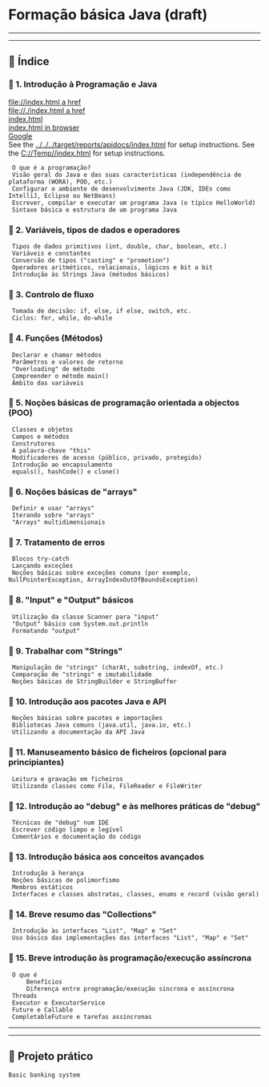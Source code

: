 
# Formação básica Java (draft)

___
___
## 📖 Índice
### 📖 1. Introdução à Programação e Java

<a href="file:///index.html">file://index.html  a href</a>  
<a href="file:///./index.html">file://./index.html a href</a>  
[index.html](file:///../../../target/reports/apidocs/index.html)  
[index.html in browser](../../../target/reports/apidocs/index.html)  
[Google](https://www.google.com)  
See the [../../../target/reports/apidocs/index.html](../../../target/reports/apidocs/index.html) for setup instructions.
See the [C://Temp//index.html](C://Temp//index.html) for setup instructions.



     O que é a programação?
     Visão geral do Java e das suas características (independência de plataforma (WORA), POO, etc.)
     Configurar o ambiente de desenvolvimento Java (JDK, IDEs como IntelliJ, Eclipse ou NetBeans)
     Escrever, compilar e executar um programa Java (o típico HelloWorld)
     Sintaxe básica e estrutura de um programa Java

### 📖 2. Variáveis, tipos de dados e operadores
     Tipos de dados primitivos (int, double, char, boolean, etc.)
     Variáveis e constantes
     Conversão de tipos ("casting" e "promotion")
     Operadores aritméticos, relacionais, lógicos e bit a bit
     Introdução às Strings Java (métodos básicos)

### 📖 3. Controlo de fluxo
     Tomada de decisão: if, else, if else, switch, etc.
     Ciclos: for, while, do-while

### 📖 4. Funções (Métodos)
     Declarar e chamar métodos
     Parâmetros e valores de retorno
     "Overloading" de método
     Compreender o método main()
     Âmbito das variáveis

### 📖 5. Noções básicas de programação orientada a objectos (POO)
     Classes e objetos
     Campos e métodos
     Construtores
     A palavra-chave "this"
     Modificadores de acesso (público, privado, protegido)
     Introdução ao encapsulamento
     equals(), hashCode() e clone()

### 📖 6. Noções básicas de "arrays"
     Definir e usar "arrays"
     Iterando sobre "arrays"
     "Arrays" multidimensionais

### 📖 7. Tratamento de erros
     Blocos try-catch
     Lançando exceções
     Noções básicas sobre exceções comuns (por exemplo, NullPointerException, ArrayIndexOutOfBoundsException)

### 📖 8. "Input" e "Output" básicos
     Utilização da classe Scanner para "input"
     "Output" básico com System.out.println
     Formatando "output"

### 📖 9. Trabalhar com "Strings"
     Manipulação de "strings" (charAt, substring, indexOf, etc.)
     Comparação de "strings" e imutabilidade
     Noções básicas de StringBuilder e StringBuffer

### 📖 10. Introdução aos pacotes Java e API
     Noções básicas sobre pacotes e importações
     Bibliotecas Java comuns (java.util, java.io, etc.)
     Utilizando a documentação da API Java

### 📖 11. Manuseamento básico de ficheiros (opcional para principiantes)
     Leitura e gravação em ficheiros
     Utilizando classes como File, FileReader e FileWriter

### 📖 12. Introdução ao "debug" e às melhores práticas de "debug"
     Técnicas de "debug" num IDE
     Escrever código limpo e legível
     Comentários e documentação do código

### 📖 13. Introdução básica aos conceitos avançados
     Introdução à herança
     Noções básicas de polimorfismo
     Membros estáticos
     Interfaces e classes abstratas, classes, enums e record (visão geral)

### 📖 14. Breve resumo das "Collections"
     Introdução às interfaces "List", "Map" e "Set"
     Uso básico das implementações das interfaces "List", "Map" e "Set"

### 📖 15. Breve introdução às programação/execução assíncrona
     O que é
         Benefícios
         Diferença entre programação/execução síncrona e assíncrona
     Threads
     Executor e ExecutorService
     Future e Callable
     CompletableFuture e tarefas assíncronas

---
---
## 🔧 Projeto prático
    Basic banking system


